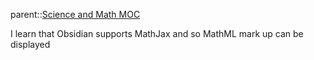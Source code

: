 parent::[Science and Math MOC](Science%20and%20Math%20MOC.md)

I learn that Obsidian supports MathJax and so MathML mark up can be displayed